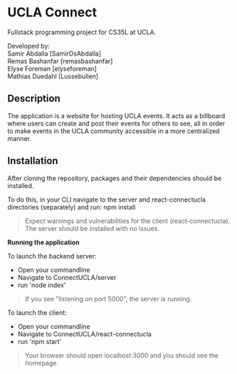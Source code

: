 # UCLA Connect

Fullstack programming project for CS35L at UCLA.

Developed by:  
Samir Abdalla \[SamirOsAbdalla\]  
Remas Bashanfar \[remasbashanfar\]  
Elyse Foreman \[elyseforeman\]  
Mathias Duedahl \[Lussebullen\]  

## Description

The application is a website for hosting UCLA events.
It acts as a billboard where users can create and post their events for others to see, all in order to make events in the UCLA community accessible in a more centralized manner.

## Installation

After cloning the repository, packages and their dependencies should be installed.

To do this, in your CLI navigate to the server and
react-connectucla directories (separately) and run:
npm install

> Expect warnings and vulnerabilities for the client (react-connectucla).
> The server should be installed with no issues. 

**Running the application**

To launch the backend server:
- Open your commandline
- Navigate to ConnectUCLA/server
- run 'node index'

> If you see "listening on port 5000", the server is running.

To launch the client:
- Open your commandline
- Navigate to ConnectUCLA/react-connectucla
- run 'npm start'

> Your browser should open localhost:3000 and you should see the homepage.
